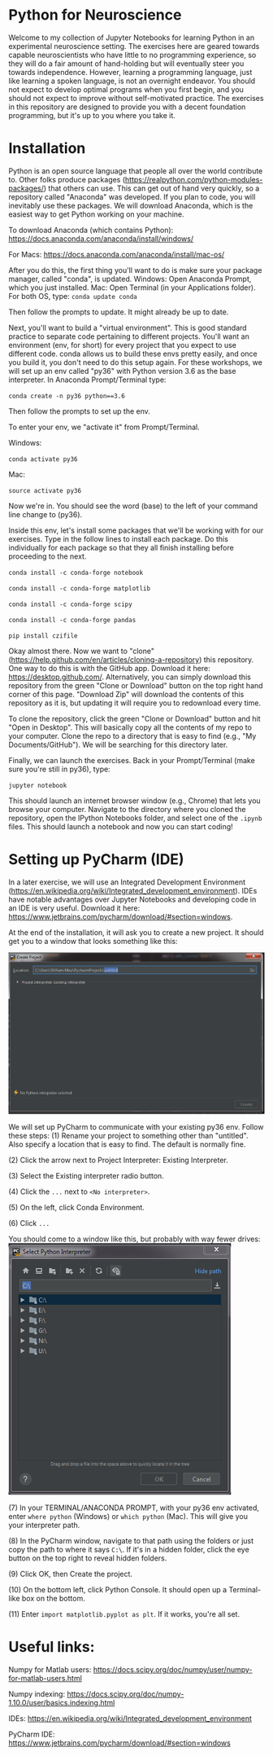 # Python for Neuroscience

Welcome to my collection of Jupyter Notebooks for learning Python in an experimental neuroscience setting. The exercises here are geared towards capable neuroscientists who have little to no programming experience, so they will do a fair amount of hand-holding but will eventually steer you towards independence. However, learning a programming language, just like learning a spoken language, is not an overnight endeavor. You should not expect to develop optimal programs when you first begin, and you should not expect to improve without self-motivated practice. The exercises in this repository are designed to provide you with a decent foundation programming, but it's up to you where you take it. 

# Installation

Python is an open source language that people all over the world contribute to. Other folks produce packages (https://realpython.com/python-modules-packages/) that others can use. This can get out of hand very quickly, so a repository called "Anaconda" was developed. If you plan to code, you will inevitably use these packages. We will download Anaconda, which is the easiest way to get Python working on your machine. 

To download Anaconda (which contains Python): https://docs.anaconda.com/anaconda/install/windows/

For Macs: https://docs.anaconda.com/anaconda/install/mac-os/

After you do this, the first thing you'll want to do is make sure your package manager, called "conda", is updated.
Windows: Open Anaconda Prompt, which you just installed. 
Mac: Open Terminal (in your Applications folder). 
For both OS, type: 
`conda update conda`

Then follow the prompts to update. It might already be up to date. 

Next, you'll want to build a "virtual environment". This is good standard practice to separate code pertaining to different projects. You'll want an environment (env, for short) for every project that you expect to use different code. conda allows us to build these envs pretty easily, and once you build it, you don't need to do this setup again. For these workshops, we will set up an env called "py36" with Python version 3.6 as the base interpreter. In Anaconda Prompt/Terminal type:

`conda create -n py36 python==3.6`

Then follow the prompts to set up the env. 

To enter your env, we "activate it" from Prompt/Terminal.

Windows: 

`conda activate py36`

Mac: 

`source activate py36`

Now we're in. You should see the word (base) to the left of your command line change to (py36). 

Inside this env, let's install some packages that we'll be working with for our exercises. Type in the follow lines to install each package. Do this individually for each package so that they all finish installing before proceeding to the next. 

`conda install -c conda-forge notebook`

`conda install -c conda-forge matplotlib`

`conda install -c conda-forge scipy`

`conda install -c conda-forge pandas`

`pip install czifile`

Okay almost there. Now we want to "clone" (https://help.github.com/en/articles/cloning-a-repository) this repository. One way to do this is with the GitHub app. Download it here: https://desktop.github.com/. Alternatively, you can simply download this repository from the green "Clone or Download" button on the top right hand corner of this page. "Download Zip" will download the contents of this repository as it is, but updating it will require you to redownload every time. 

To clone the repository, click the green "Clone or Download" button and hit "Open in Desktop". This will basically copy all the contents of my repo to your computer. Clone the repo to a directory that is easy to find (e.g., "My Documents/GitHub"). We will be searching for this directory later. 

Finally, we can launch the exercises. Back in your Prompt/Terminal (make sure you're still in py36), type: 

`jupyter notebook`

This should launch an internet browser window (e.g., Chrome) that lets you browse your computer. Navigate to the directory where you cloned the repository, open the IPython Notebooks folder, and select one of the `.ipynb` files. This should launch a notebook and now you can start coding! 

# Setting up PyCharm (IDE) 

In a later exercise, we will use an Integrated Development Environment (https://en.wikipedia.org/wiki/Integrated_development_environment). IDEs have notable advantages over Jupyter Notebooks and developing code in an IDE is very useful. Download it here: https://www.jetbrains.com/pycharm/download/#section=windows.


At the end of the installation, it will ask you to create a new project. It should get you to a window that looks something like this:

![PyCharm env1](Images/PyCharm_env1.png)

We will set up PyCharm to communicate with your existing py36 env. Follow these steps: 
(1) Rename your project to something other than "untitled". Also specify a location that is easy to find. The default is normally fine.

(2) Click the arrow next to Project Interpreter: Existing Interpreter. 

(3) Select the Existing interpreter radio button. 

(4) Click the `...` next to `<No interpreter>`.
  
(5) On the left, click Conda Environment. 

(6) Click `...`
  
You should come to a window like this, but probably with way fewer drives: 
![PyCharm env2](Images/PyCharm_env2.png)

(7) In your TERMINAL/ANACONDA PROMPT, with your py36 env activated, enter `where python` (Windows) or `which python` (Mac). This will give you your interpreter path.

(8) In the PyCharm window, navigate to that path using the folders or just copy the path to where it says `C:\`. If it's in a hidden folder, click the eye button on the top right to reveal hidden folders. 

(9) Click OK, then Create the project. 

(10) On the bottom left, click Python Console. It should open up a Terminal-like box on the bottom.

(11) Enter `import matplotlib.pyplot as plt`. If it works, you're all set. 

# Useful links:
Numpy for Matlab users: https://docs.scipy.org/doc/numpy/user/numpy-for-matlab-users.html

Numpy indexing: https://docs.scipy.org/doc/numpy-1.10.0/user/basics.indexing.html

IDEs: https://en.wikipedia.org/wiki/Integrated_development_environment

PyCharm IDE: https://www.jetbrains.com/pycharm/download/#section=windows
